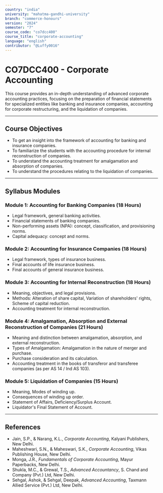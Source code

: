 ```yaml
---
country: "india"
university: "mahatma-gandhi-university"
branch: "commerce-honours"
version: "2024"
semester: "7"
course_code: "co7dcc400"
course_title: "corporate-accounting"
language: "english"
contributor: "@Luffy0016"
---
```

# CO7DCC400 - Corporate Accounting

This course provides an in-depth understanding of advanced corporate accounting practices, focusing on the preparation of financial statements for specialized entities like banking and insurance companies, accounting for corporate restructuring, and the liquidation of companies.

---
## Course Objectives

* To get an insight into the framework of accounting for banking and insurance companies.
* To familiarize the students with the accounting procedure for internal reconstruction of companies.
* To understand the accounting treatment for amalgamation and absorption of companies.
* To understand the procedures relating to the liquidation of companies.

---
## Syllabus Modules

### Module 1: Accounting for Banking Companies (18 Hours)
* Legal framework, general banking activities.
* Financial statements of banking companies.
* Non-performing assets (NPA): concept, classification, and provisioning norms.
* Capital adequacy: concept and norms.

### Module 2: Accounting for Insurance Companies (18 Hours)
* Legal framework, types of insurance business.
* Final accounts of life insurance business.
* Final accounts of general insurance business.

### Module 3: Accounting for Internal Reconstruction (18 Hours)
* Meaning, objectives, and legal provisions.
* Methods: Alteration of share capital, Variation of shareholders' rights, Scheme of capital reduction.
* Accounting treatment for internal reconstruction.

### Module 4: Amalgamation, Absorption and External Reconstruction of Companies (21 Hours)
* Meaning and distinction between amalgamation, absorption, and external reconstruction.
* Types of Amalgamation: Amalgamation in the nature of merger and purchase.
* Purchase consideration and its calculation.
* Accounting treatment in the books of transferor and transferee companies (as per AS 14 / Ind AS 103).

### Module 5: Liquidation of Companies (15 Hours)
* Meaning, Modes of winding up.
* Consequences of winding up order.
* Statement of Affairs, Deficiency/Surplus Account.
* Liquidator's Final Statement of Account.

---
## References
* Jain, S.P., & Narang, K.L., *Corporate Accounting*, Kalyani Publishers, New Delhi.
* Maheshwari, S.N., & Maheswari, S.K., *Corporate Accounting*, Vikas Publishing House, New Delhi.
* Monga, J.R., *Fundamentals of Corporate Accounting*, Mayur Paperbacks, New Delhi.
* Shukla, M.C., & Grewal, T.S., *Advanced Accountancy*, S. Chand and Company (Pvt.) Ltd, New Delhi.
* Sehgal, Ashok, & Sehgal, Deepak, *Advanced Accounting*, Taxmann Allied Service (Pvt.) Ltd, New Delhi.